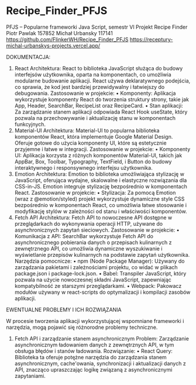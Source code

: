 # Recipe_Finder_PFJS
PFJS – Popularne frameworki Java Script, semestr VI
Projekt Recipe Finder
Piotr Pawlak 157852
Michał Urbansky 117141
https://github.com/FlinkerWH/Recipe_Finder_PFJS
https://receptury-michal-urbanskys-projects.vercel.app/


DOKUMENTACJA:
1. React
Architektura: React to biblioteka JavaScript służąca do budowy interfejsów użytkownika, oparta na komponentach, co umożliwia modularne budowanie aplikacji. React używa deklaratywnego podejścia, co sprawia, że kod jest bardziej przewidywalny i łatwiejszy do debugowania.
Zastosowanie w projekcie:
•	Komponenty: Aplikacja wykorzystuje komponenty React do tworzenia struktury strony, takie jak App, Header, SearchBar, RecipeList oraz RecipeCard.
•	Stan aplikacji: Za zarządzanie stanem aplikacji odpowiada React Hook useState, który pozwala na przechowywanie i aktualizację stanu w komponentach funkcyjnych.
2. Material-UI
Architektura: Material-UI to popularna biblioteka komponentów React, która implementuje Google Material Design. Oferuje gotowe do użycia komponenty UI, które są estetycznie przyjemne i łatwe w integracji.
Zastosowanie w projekcie:
•	Komponenty UI: Aplikacja korzysta z różnych komponentów Material-UI, takich jak AppBar, Box, Toolbar, Typography, TextField, i Button do budowy interaktywnego i responsywnego interfejsu użytkownika.
3. Emotion
Architektura: Emotion to biblioteka umożliwiająca stylizację w JavaScript, oferująca wydajne, skalowalne i elastyczne rozwiązania dla CSS-in-JS. Emotion integruje stylizację bezpośrednio w komponentach React.
Zastosowanie w projekcie:
•	Stylizacja: Za pomocą Emotion (wraz z @emotion/styled) projekt wykorzystuje dynamiczne style CSS bezpośrednio w komponentach React, co umożliwia łatwe stosowanie i modyfikację stylów w zależności od stanu i właściwości komponentów.
4. Fetch API
Architektura: Fetch API to nowoczesne API dostępne w przeglądarkach do wykonywania operacji HTTP, używane do asynchronicznych zapytań sieciowych.
Zastosowanie w projekcie:
•	Komunikacja z API: SearchBar wykorzystuje Fetch API do asynchronicznego pobierania danych o przepisach kulinarnych z zewnętrznego API, co umożliwia dynamiczne wyszukiwanie i wyświetlanie przepisów kulinarnych na podstawie zapytań użytkownika.
Narzędzia pomocnicze:
•	npm (Node Package Manager): Używany do zarządzania pakietami i zależnościami projektu, co widać w plikach package.json i package-lock.json.
•	Babel: Transpiler JavaScript, który pozwala na użycie nowoczesnej składni JavaScript, zapewniając kompatybilność ze starszymi przeglądarkami.
•	Webpack: Pakowacz modułów używany w react-scripts do optymalizacji i kompilacji zasobów aplikacji.


 EWENTUALNE PROBLEMY I ICH ROZWIĄZANIA

W procesie tworzenia aplikacji wykorzystującej wspomniane frameworki i narzędzia, mogą pojawić się różnorodne problemy techniczne.

1. Fetch API i zarządzanie stanem asynchronicznym
Problem: Zarządzanie asynchronicznym ładowaniem danych z zewnętrznych API, w tym obsługa błędów i stanów ładowania.
Rozwiązanie:
•	React Query: Biblioteka ta oferuje potężne narzędzia do zarządzania stanem asynchronicznym, cache'owania, synchronizacji i aktualizacji danych z API, znacząco upraszczając logikę związaną z asynchronicznymi zapytaniami.

